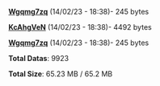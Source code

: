 [**Wgqmg7zq**](/data/Wgqmg7zq.txt) (14/02/23 - 18:38)- 245 bytes

[**KcAhgVeN**](/data/KcAhgVeN.txt) (14/02/23 - 18:38)- 4492 bytes

[**Wgqmg7zq**](/data/Wgqmg7zq.txt) (14/02/23 - 18:38)- 245 bytes

**Total Datas**: 9923

**Total Size**: 65.23 MB / 65.2 MB
